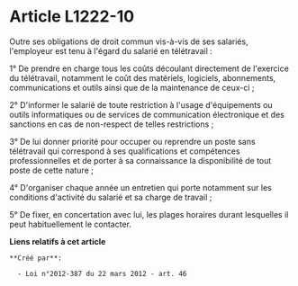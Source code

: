 # Article L1222-10

Outre ses obligations de droit commun vis-à-vis de ses salariés, l'employeur est tenu à l'égard du salarié en télétravail : 

1° De prendre en charge tous les coûts découlant directement de l'exercice du télétravail, notamment le coût des matériels,
logiciels, abonnements, communications et outils ainsi que de la maintenance de ceux-ci ; 

2° D'informer le salarié de toute restriction à l'usage d'équipements ou outils informatiques ou de services de communication
électronique et des sanctions en cas de non-respect de telles restrictions ; 

3° De lui donner priorité pour occuper ou reprendre un poste sans télétravail qui correspond à ses qualifications et
compétences professionnelles et de porter à sa connaissance la disponibilité de tout poste de cette nature ; 

4° D'organiser chaque année un entretien qui porte notamment sur les conditions d'activité du salarié et sa charge de
travail ; 

5° De fixer, en concertation avec lui, les plages horaires durant lesquelles il peut habituellement le contacter.

**Liens relatifs à cet article**

	**Créé par**:

	  - Loi n°2012-387 du 22 mars 2012 - art. 46
